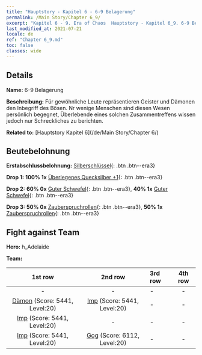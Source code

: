 ```yaml
---
title: "Hauptstory - Kapitel 6 - 6-9 Belagerung"
permalink: /Main Story/Chapter 6_9/
excerpt: "Kapitel 6 - 9. Era of Chaos  Hauptstory - Kapitel 6_9. 6-9 Belagerung"
last_modified_at: 2021-07-21
locale: de
ref: "Chapter 6_9.md"
toc: false
classes: wide
---
```


## Details

 **Name:** 6-9 Belagerung

 **Beschreibung:** Für gewöhnliche Leute repräsentieren Geister und Dämonen den Inbegriff des Bösen. Nr wenige Menschen sind diesen Wesen persönlich begegnet, Überlebende eines solchen Zusammentreffens wissen jedoch nur Schreckliches zu berichten.

 **Related to:** [Hauptstory Kapitel 6](/de/Main Story/Chapter 6/)

## Beutebelohnung

 **Erstabschlussbelohnung:** [Silberschlüssel](/ItemsDE/con_693/){: .btn .btn--era3}

 **Drop 1:** **100% 1x** [Überlegenes Quecksilber +1](/ItemsDE/mat_21/){: .btn .btn--era3}

 **Drop 2:** **60% 0x** [Guter Schwefel](/ItemsDE/mat_15/){: .btn .btn--era3}, **40% 1x** [Guter Schwefel](/ItemsDE/mat_15/){: .btn .btn--era3}

 **Drop 3:** **50% 0x** [Zauberspruchrollen](/ItemsDE/con_694/){: .btn .btn--era3}, **50% 1x** [Zauberspruchrollen](/ItemsDE/con_694/){: .btn .btn--era3}


## Fight against Team
 **Hero:** h_Adelaide

 **Team:**


  | 1st row | 2nd row | 3rd row | 4th row |
  |:----:|:----:|:----|:----:|
  | - | - | - | - |
  | [Dämon](/de/units/Demon/) (Score: 5441, Level:20)  | [Imp](/de/units/Imp/) (Score: 5441, Level:20)  | - | - |
  | [Imp](/de/units/Imp/) (Score: 5441, Level:20)  | - | - | - |
  | [Imp](/de/units/Imp/) (Score: 5441, Level:20)  | [Gog](/de/units/Gog/) (Score: 6112, Level:20)  | - | - |



